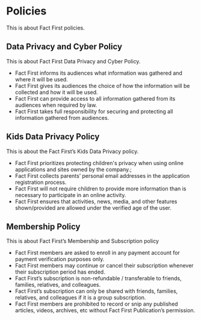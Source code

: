 # Policies

This is about Fact First policies.

## Data Privacy and Cyber Policy

This is about Fact First Data Privacy and Cyber Policy.

- Fact First informs its audiences what information was gathered and where it will be used.
- Fact First gives its audiences the choice of how the information will be collected and how it will be used.
- Fact First can provide access to all information gathered from its audiences when required by law.
- Fact First takes full responsibility for securing and protecting all information gathered from audiences.

## Kids Data Privacy Policy

This is about the Fact First’s Kids Data Privacy policy.

- Fact First prioritizes protecting children's privacy when using online applications and sites owned by the company.;
- Fact First collects parents’ personal email addresses in the application registration process.
- Fact First will not require children to provide more information than is necessary to participate in an online activity.
- Fact First ensures that activities, news, media, and other features shown/provided are allowed under the verified age of the user.

## Membership Policy

This is about Fact First’s Membership and Subscription policy

- Fact First members are asked to enroll in any payment account for payment verification purposes only.
- Fact First members may continue or cancel their subscription whenever their subscription period has ended.
- Fact First’s subscription is non-refundable / transferable to friends, families, relatives, and colleagues.
- Fact First’s subscription can only be shared with friends, families, relatives, and colleagues if it is a group subscription.
- Fact First members are prohibited to record or snip any published articles, videos, archives, etc without Fact First Publication’s permission.